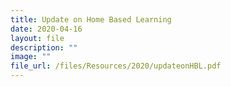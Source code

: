 ```yaml
---
title: Update on Home Based Learning
date: 2020-04-16
layout: file
description: ""
image: ""
file_url: /files/Resources/2020/updateonHBL.pdf
---
```

